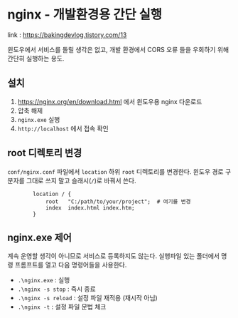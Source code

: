 # nginx - 개발환경용 간단 실행

link : https://bakingdevlog.tistory.com/13

윈도우에서 서비스를 돌릴 생각은 없고, 개발 환경에서 CORS 오류 들을 우회하기 위해 간단히 실행하는 용도.

## 설치

1. https://nginx.org/en/download.html 에서 윈도우용 nginx 다운로드
2. 압축 해제
3. `nginx.exe` 실행
4. `http://localhost` 에서 접속 확인

## root 디렉토리 변경

`conf/nginx.conf` 파일에서 `location` 하위 `root` 디렉토리를 변경한다.
윈도우 경로 구분자를 그대로 쓰지 말고 슬래시(`/`)로 바꿔서 쓴다.

```nginx
        location / {
            root   "C:/path/to/your/project";  # 여기를 변경
            index  index.html index.htm;
        }
```

## nginx.exe 제어

계속 운영할 생각이 아니므로 서비스로 등록하지도 않는다. 실행파일 있는 폴더에서 명령 프롬프트를 열고 다음 명령어들을 사용한다.

- `.\nginx.exe` : 실행
- `.\nginx -s stop` : 즉시 종료
- `.\nginx -s reload` : 설정 파일 재적용 (재시작 아님)
- `.\nginx -t` : 설정 파일 문법 체크